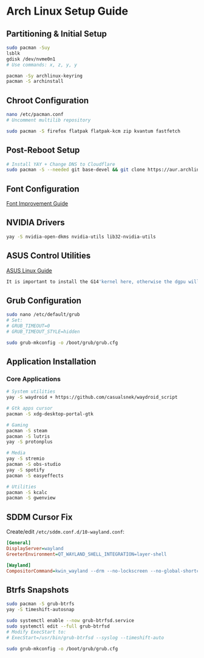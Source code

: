 
# Arch Linux Setup Guide

## Partitioning & Initial Setup
```bash
sudo pacman -Suy
lsblk
gdisk /dev/nvme0n1
# Use commands: x, z, y, y
```

```bash
pacman -Sy archlinux-keyring
pacman -S archinstall
```

## Chroot Configuration
```bash
nano /etc/pacman.conf
# Uncomment multilib repository
```

```bash
sudo pacman -S firefox flatpak flatpak-kcm zip kvantum fastfetch
```

## Post-Reboot Setup
```bash
# Install YAY + Change DNS to Cloudflare
sudo pacman -S --needed git base-devel && git clone https://aur.archlinux.org/yay.git && cd yay && makepkg -si
```

## Font Configuration
[Font Improvement Guide](https://github.com/davgar99/arch-linux-font-improvement-guide)

## NVIDIA Drivers
```bash
yay -S nvidia-open-dkms nvidia-utils lib32-nvidia-utils
```

## ASUS Control Utilities
[ASUS Linux Guide](https://asus-linux.org/guides/arch-guide/)
```bash
It is important to install the G14'kernel here, otherwise the dgpu will heat up if the device is turned off while charging [5/19/2025]
```
## Grub Configuration
```bash
sudo nano /etc/default/grub
# Set:
# GRUB_TIMEOUT=0
# GRUB_TIMEOUT_STYLE=hidden

sudo grub-mkconfig -o /boot/grub/grub.cfg
```

## Application Installation
### Core Applications
```bash
# System utilities
yay -S waydroid + https://github.com/casualsnek/waydroid_script

# Gtk apps cursor
pacman -S xdg-desktop-portal-gtk

# Gaming
pacman -S steam 
pacman -S lutris
yay -S protonplus

# Media
yay -S stremio
pacman -S obs-studio
yay -S spotify
pacman -S easyeffects

# Utilities
pacman -S kcalc
pacman -S gwenview
```

## SDDM Cursor Fix
Create/edit `/etc/sddm.conf.d/10-wayland.conf`:
```ini
[General]
DisplayServer=wayland
GreeterEnvironment=QT_WAYLAND_SHELL_INTEGRATION=layer-shell

[Wayland]
CompositorCommand=kwin_wayland --drm --no-lockscreen --no-global-shortcuts --locale1
```

## Btrfs Snapshots
```bash
sudo pacman -S grub-btrfs
yay -S timeshift-autosnap

sudo systemctl enable --now grub-btrfsd.service
sudo systemctl edit --full grub-btrfsd
# Modify ExecStart to:
# ExecStart=/usr/bin/grub-btrfsd --syslog --timeshift-auto

sudo grub-mkconfig -o /boot/grub/grub.cfg
```
